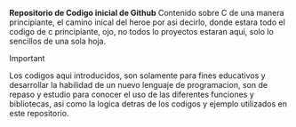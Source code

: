 **Repositorio de Codigo inicial de Github**
Contenido sobre C de una manera principiante, el camino inical del heroe por asi decirlo, donde estara todo el codigo de c principiante, ojo, no todos lo proyectos estaran aqui, solo lo sencillos de una sola hoja.
>[!IMPORTANT]
>Los codigos aqui introducidos, son solamente para fines educativos y desarrollar la habilidad de un nuevo lenguaje de programacion, son de repaso y estudio para conocer el uso de las diferentes funciones y bibliotecas, asi como la logica detras de los codigos y ejemplo utilizados en este repositorio.        
